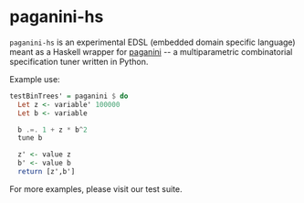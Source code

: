 # paganini-hs

`paganini-hs` is an experimental EDSL (embedded domain specific language) meant
as a Haskell wrapper for
[paganini](https://github.com/maciej-bendkowski/paganini) -- a multiparametric
combinatorial specification tuner written in Python.

Example use:
```haskell
testBinTrees' = paganini $ do
  Let z <- variable' 100000
  Let b <- variable

  b .=. 1 + z * b^2
  tune b

  z' <- value z
  b' <- value b
  return [z',b']
```

For more examples, please visit our test suite.
